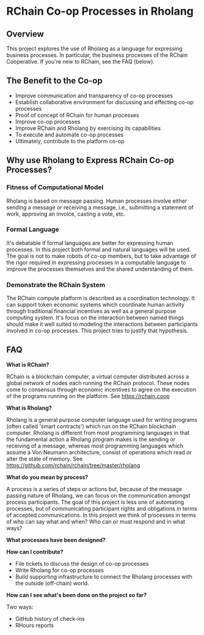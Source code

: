 # RChain Co-op Processes in Rholang

## Overview
This project explores the use of Rholang as a language for expressing business processes. In particular, the business processes of the RChain Cooperative. If you're new to RChain, see the FAQ (below).

## The Benefit to the Co-op
* Improve communication and transparency of co-op processes
* Establish collaborative environment for discussing and effecting co-op processes
* Proof of concept of RChain for human processes
* Improve co-op processes
* Improve RChain and Rholang by exercising its capabilities
* To execute and automate co-op processes
* Ultimately, contribute to the platform co-op

## Why use Rholang to Express RChain Co-op Processes?

### Fitness of Computational Model
Rholang is based on message passing. Human processes involve either sending a message or receiving a message, i.e., submitting a statement of work, approving an invoice, casting a vote, etc.

### Formal Language
It's debatable if formal languages are better for expressing human processes. In this project both formal and natural languages will be used. The goal is not to make robots of co-op members, but to take advantage of the rigor required in expressing processes in a computable language to improve the processes themselves and the shared understanding of them. 

### Demonstrate the RChain System
The RChain compute platform is described as a coordination technology. It can support token economic systems which coordinate human activity through traditional financial incentives as well as a general purpose computing system. It's focus on the interaction between named things should make it well suited to modeling the interactions between participants involved in co-op processes. This project tries to justify that hypothesis.

## FAQ
**What is RChain?**

RChain is a blockchain computer, a virtual computer distributed across a global network of nodes each running the RChain protocol. These nodes come to consensus through economic incentives to agree on the execution of the programs running on the platform. See https://rchain.coop

**What is Rholang?**

Rholang is a general purpose computer language used for writing programs (often called 'smart contracts') which run on the RChain blockchain computer. Rholang is different from most programming languages in that the fundamental action a Rholang program makes is the sending or receiving of a message, whereas most programming languages which assume a Von Neumann architecture, consist of operations which read or alter the state of memory. See https://github.com/rchain/rchain/tree/master/rholang

**What do you mean by process?**

A process is a series of steps or actions but, because of the message passing nature of Rholang, we can focus on the communication amongst process participants. The goal of this project is less one of automating processes, but of communicating participant rights and obligations in terms of accepted communications. In this project we think of processes in terms of who can say what and when? Who can or must respond and in what ways? 

**What processes have been designed?**



**How can I contribute?**

* File tickets to discuss the design of co-op processes
* Write Rholang for co-op processes
* Build supporting infrastructure to connect the Rholang processes with the outside (off-chain) world.

**How can I see what's been done on the project so far?**

Two ways:
* GitHub history of check-ins
* RHours reports 

